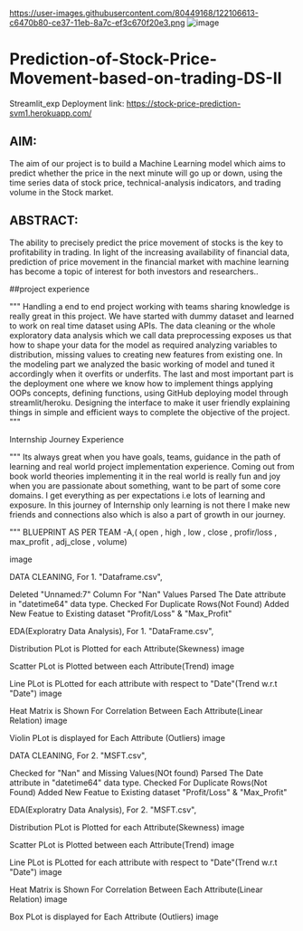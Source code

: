 https://user-images.githubusercontent.com/80449168/122106613-c6470b80-ce37-11eb-8a7c-ef3c670f20e3.png
![image](https://user-images.githubusercontent.com/80061192/133199683-c64f992c-6808-4b44-9174-9a41e8ce30cc.png)

# Prediction-of-Stock-Price-Movement-based-on-trading-DS-II

Streamlit_exp
Deployment link: https://stock-price-prediction-svm1.herokuapp.com/


## AIM:  
The aim of our project is to build a Machine Learning model which aims to predict whether  the price in the next minute will go up or down, using the time series data of stock price,  technical-analysis indicators, and trading volume in the Stock market. 

## ABSTRACT: 
The ability to precisely predict the price movement of stocks is the key to profitability in  trading. In light of the increasing availability of financial data, prediction of price movement  in the financial market with machine learning has become a topic of interest for both  investors and researchers.. 

##project experience

""" Handling a end to end project working with teams sharing knowledge is really great in this project. We have started with dummy dataset and learned to work on real time dataset using APIs. The data cleaning or the whole exploratory data analysis which we call data preprocessing exposes us that how to shape your data for the model as required analyzing variables to distribution, missing values to creating new features from existing one. In the modeling part we analyzed the basic working of model and tuned it accordingly when it overfits or underfits. The last and most important part is the deployment one where we know how to implement things applying OOPs concepts, defining functions, using GitHub deploying model through streamlit/heroku. Designing the interface to make it user friendly explaining things in simple and efficient ways to complete the objective of the project. """

Internship Journey Experience

""" Its always great when you have goals, teams, guidance in the path of learning and real world project implementation experience. Coming out from book world theories implementing it in the real world is really fun and joy when you are passionate about something, want to be part of some core domains. I get everything as per expectations i.e lots of learning and exposure. In this journey of Internship only learning is not there I make new friends and connections also which is also a part of growth in our journey.

"""
BLUEPRINT AS PER TEAM -A,( open , high , low , close , profir/loss , max_profit , adj_close , volume)

image

DATA CLEANING, For 1. "Dataframe.csv",

Deleted "Unnamed:7" Column For "Nan" Values Parsed The Date attribute in "datetime64" data type. Checked For Duplicate Rows(Not Found) Added New Featue to Existing dataset "Profit/Loss" & "Max_Profit"

EDA(Exploratry Data Analysis), For 1. "DataFrame.csv",

Distribution PLot is Plotted for each Attribute(Skewness) image

Scatter PLot is Plotted between each Attribute(Trend) image

Line PLot is PLotted for each attribute with respect to "Date"(Trend w.r.t "Date") image

Heat Matrix is Shown For Correlation Between Each Attribute(Linear Relation) image

Violin PLot is displayed for Each Attribute (Outliers) image

DATA CLEANING, For 2. "MSFT.csv",

Checked for "Nan" and Missing Values(NOt found) Parsed The Date attribute in "datetime64" data type. Checked For Duplicate Rows(Not Found) Added New Featue to Existing dataset "Profit/Loss" & "Max_Profit"

EDA(Exploratry Data Analysis), For 2. "MSFT.csv",

Distribution PLot is Plotted for each Attribute(Skewness) image

Scatter PLot is Plotted between each Attribute(Trend) image

Line PLot is PLotted for each attribute with respect to "Date"(Trend w.r.t "Date") image

Heat Matrix is Shown For Correlation Between Each Attribute(Linear Relation) image

Box PLot is displayed for Each Attribute (Outliers) image
